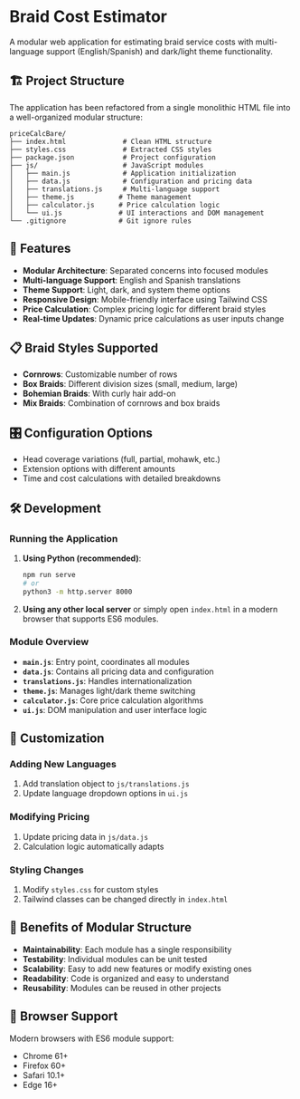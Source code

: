 # Braid Cost Estimator

A modular web application for estimating braid service costs with multi-language support (English/Spanish) and dark/light theme functionality.

## 🏗️ Project Structure

The application has been refactored from a single monolithic HTML file into a well-organized modular structure:

```
priceCalcBare/
├── index.html              # Clean HTML structure
├── styles.css              # Extracted CSS styles
├── package.json            # Project configuration
├── js/                     # JavaScript modules
│   ├── main.js             # Application initialization
│   ├── data.js             # Configuration and pricing data
│   ├── translations.js     # Multi-language support
│   ├── theme.js           # Theme management
│   ├── calculator.js      # Price calculation logic
│   └── ui.js              # UI interactions and DOM management
└── .gitignore             # Git ignore rules
```

## 🚀 Features

- **Modular Architecture**: Separated concerns into focused modules
- **Multi-language Support**: English and Spanish translations
- **Theme Support**: Light, dark, and system theme options
- **Responsive Design**: Mobile-friendly interface using Tailwind CSS
- **Price Calculation**: Complex pricing logic for different braid styles
- **Real-time Updates**: Dynamic price calculations as user inputs change

## 📋 Braid Styles Supported

- **Cornrows**: Customizable number of rows
- **Box Braids**: Different division sizes (small, medium, large)
- **Bohemian Braids**: With curly hair add-on
- **Mix Braids**: Combination of cornrows and box braids

## 🎛️ Configuration Options

- Head coverage variations (full, partial, mohawk, etc.)
- Extension options with different amounts
- Time and cost calculations with detailed breakdowns

## 🛠️ Development

### Running the Application

1. **Using Python (recommended)**:
   ```bash
   npm run serve
   # or
   python3 -m http.server 8000
   ```

2. **Using any other local server** or simply open `index.html` in a modern browser that supports ES6 modules.

### Module Overview

- **`main.js`**: Entry point, coordinates all modules
- **`data.js`**: Contains all pricing data and configuration
- **`translations.js`**: Handles internationalization
- **`theme.js`**: Manages light/dark theme switching
- **`calculator.js`**: Core price calculation algorithms
- **`ui.js`**: DOM manipulation and user interface logic

## 🔧 Customization

### Adding New Languages
1. Add translation object to `js/translations.js`
2. Update language dropdown options in `ui.js`

### Modifying Pricing
1. Update pricing data in `js/data.js`
2. Calculation logic automatically adapts

### Styling Changes
1. Modify `styles.css` for custom styles
2. Tailwind classes can be changed directly in `index.html`

## 🌟 Benefits of Modular Structure

- **Maintainability**: Each module has a single responsibility
- **Testability**: Individual modules can be unit tested
- **Scalability**: Easy to add new features or modify existing ones
- **Readability**: Code is organized and easy to understand
- **Reusability**: Modules can be reused in other projects

## 📱 Browser Support

Modern browsers with ES6 module support:
- Chrome 61+
- Firefox 60+
- Safari 10.1+
- Edge 16+
